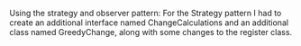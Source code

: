 Using the strategy and observer pattern:
For the Strategy pattern I had to create an additional interface named ChangeCalculations 
  and an additional class named GreedyChange, along with some changes to the register class.
